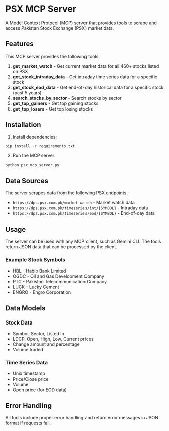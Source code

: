 # PSX MCP Server

A Model Context Protocol (MCP) server that provides tools to scrape and access Pakistan Stock Exchange (PSX) market data.

## Features

This MCP server provides the following tools:

1. **get_market_watch** - Get current market data for all 460+ stocks listed on PSX
2. **get_stock_intraday_data** - Get intraday time series data for a specific stock
3. **get_stock_eod_data** - Get end-of-day historical data for a specific stock (past 5 years)
4. **search_stocks_by_sector** - Search stocks by sector
5. **get_top_gainers** - Get top gaining stocks
6. **get_top_losers** - Get top losing stocks

## Installation

1. Install dependencies:
```bash
pip install -r requirements.txt
```

2. Run the MCP server:
```bash
python psx_mcp_server.py
```

## Data Sources

The server scrapes data from the following PSX endpoints:

- `https://dps.psx.com.pk/market-watch` - Market watch data
- `https://dps.psx.com.pk/timeseries/int/{SYMBOL}` - Intraday data
- `https://dps.psx.com.pk/timeseries/eod/{SYMBOL}` - End-of-day data

## Usage

The server can be used with any MCP client, such as Gemini CLI. The tools return JSON data that can be processed by the client.

### Example Stock Symbols

- HBL - Habib Bank Limited
- OGDC - Oil and Gas Development Company
- PTC - Pakistan Telecommunication Company
- LUCK - Lucky Cement
- ENGRO - Engro Corporation

## Data Models

### Stock Data
- Symbol, Sector, Listed In
- LDCP, Open, High, Low, Current prices
- Change amount and percentage
- Volume traded

### Time Series Data
- Unix timestamp
- Price/Close price
- Volume
- Open price (for EOD data)

## Error Handling

All tools include proper error handling and return error messages in JSON format if requests fail.
